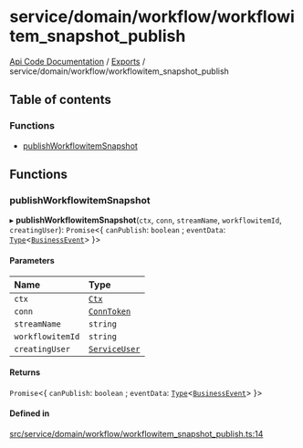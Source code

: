 # service/domain/workflow/workflowitem\_snapshot\_publish
 
[Api Code Documentation](../README.md) / [Exports](../modules.md) / service/domain/workflow/workflowitem\_snapshot\_publish

## Table of contents

### Functions

- [publishWorkflowitemSnapshot](service_domain_workflow_workflowitem_snapshot_publish.md#publishworkflowitemsnapshot)

## Functions

### publishWorkflowitemSnapshot

▸ **publishWorkflowitemSnapshot**(`ctx`, `conn`, `streamName`, `workflowitemId`, `creatingUser`): `Promise`\<\{ `canPublish`: `boolean` ; `eventData`: [`Type`](result.md#type)\<[`BusinessEvent`](service_domain_business_event.md#businessevent)\>  }\>

#### Parameters

| Name | Type |
| :------ | :------ |
| `ctx` | [`Ctx`](../interfaces/lib_ctx.Ctx.md) |
| `conn` | [`ConnToken`](service_conn.md#conntoken) |
| `streamName` | `string` |
| `workflowitemId` | `string` |
| `creatingUser` | [`ServiceUser`](../interfaces/service_domain_organization_service_user.ServiceUser.md) |

#### Returns

`Promise`\<\{ `canPublish`: `boolean` ; `eventData`: [`Type`](result.md#type)\<[`BusinessEvent`](service_domain_business_event.md#businessevent)\>  }\>

#### Defined in

[src/service/domain/workflow/workflowitem_snapshot_publish.ts:14](https://github.com/openkfw/TruBudget/blob/d2b440c/api/src/service/domain/workflow/workflowitem_snapshot_publish.ts#L14)
